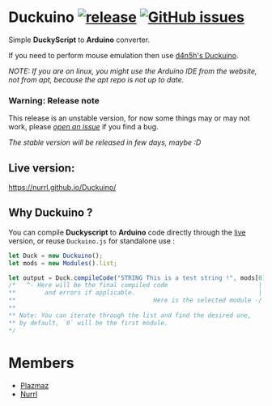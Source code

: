 # Duckuino [![release](https://img.shields.io/github/release/Nurrl/Duckuino/all.svg)](https://github.com/Nurrl/Duckuino/releases) [![GitHub issues](https://img.shields.io/github/issues/Nurrl/Duckuino.svg)](https://github.com/Nurrl/Duckuino/issues)
Simple **DuckyScript** to **Arduino** converter.

If you need to perform mouse emulation then use [d4n5h's Duckuino](https://github.com/d4n5h/Duckuino).

*NOTE: If you are on linux, you might use the Arduino IDE from the website, not from apt, because the apt repo is not up to date.*

### Warning: Release note
This release is an unstable version, for now some things may or may not work, please [*open an issue*](https://github.com/Nurrl/Duckuino/issues/new) if you find a bug.

*The stable version will be released in few days, maybe :D*
## Live version:
https://nurrl.github.io/Duckuino/

## Why Duckuino ?
You can compile **Duckyscript** to **Arduino** code directly through the [live](https://nurrl.github.io/Duckuino/ "Duckuino Live") version, or reuse `Duckuino.js` for standalone use :
```javascript
let Duck = new Duckuino();
let mods = new Modules().list;

let output = Duck.compileCode("STRING This is a test string !", mods[0].module);
/*   ^- Here will be the final compiled code                         |
**        and errors if applicable.                                  |
**                                      Here is the selected module -/
**
** Note: You can iterate through the list and find the desired one,
** by default, `0` will be the first module.
*/
```
# Members
  - [Plazmaz](https://github.com/Plazmaz)
  - [Nurrl](https://github.com/Nurrl)
